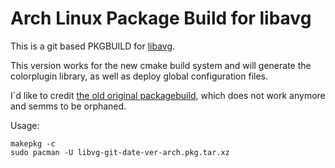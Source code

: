 # Arch Linux Package Build for libavg

This is a git based PKGBUILD for [libavg](https://www.libavg.de/site/).

This version works for the new cmake build system and will generate the colorplugin library, as well as deploy global configuration files.

I´d like to credit [the old original packagebuild](https://github.com/libavg/libavg_PKGBUILD/blob/master/PKGBUILD), which does not work anymore and semms to be orphaned.


Usage:
```shell
makepkg -c
sudo pacman -U libvg-git-date-ver-arch.pkg.tar.xz
```
